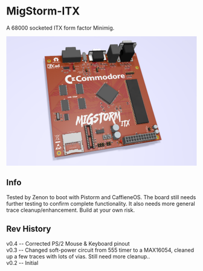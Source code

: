 # MigStorm-ITX
A 68000 socketed ITX form factor Minimig.

![pic](pic.png)

## Info
Tested by Zenon to boot with Pistorm and CaffieneOS. The board still needs further testing to confirm complete functionality. It also needs more general trace cleanup/enhancement. Build at your own risk.

## Rev History
v0.4 -- Corrected PS/2 Mouse & Keyboard pinout \
v0.3 -- Changed soft-power circuit from 555 timer to a MAX16054, cleaned up a few traces with lots of vias. Still need more cleanup.. \
v0.2 -- Initial
